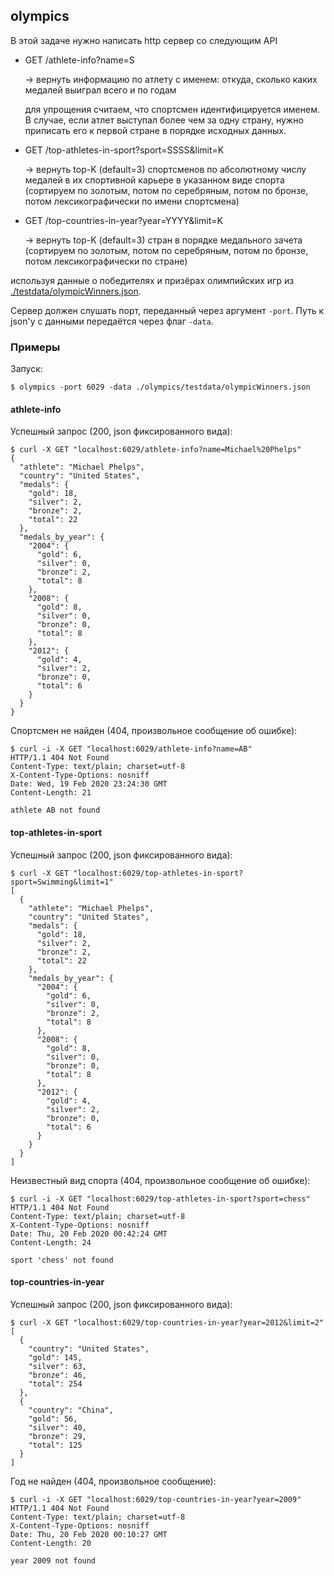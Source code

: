 ## olympics

В этой задаче нужно написать http сервер со следующим API

* GET /athlete-info?name=S

   -> вернуть информацию по атлету с именем: откуда, сколько каких медалей выиграл всего и по годам

   для упрощения считаем, что спортсмен идентифицируется именем. В случае,
   если атлет выступал более чем за одну страну, нужно приписать его
   к первой стране в порядке исходных данных.

* GET /top-athletes-in-sport?sport=SSSS&limit=K

   -> вернуть top-K (default=3) спортсменов по абсолютному числу медалей в их спортивной карьере в указанном виде спорта 
   (сортируем по золотым, потом по серебряным, потом по бронзе, потом лексикографически по имени спортсмена)

* GET /top-countries-in-year?year=YYYY&limit=K

   -> вернуть top-K (default=3) стран в порядке медального зачета (сортируем по золотым, потом по серебряным, потом по бронзе, потом лексикографически по стране)

используя данные о победителях и призёрах олимпийских игр из [./testdata/olympicWinners.json](./testdata/olympicWinners.json).

Сервер должен слушать порт, переданный через аргумент `-port`. Путь к json'у с данными передаётся через флаг `-data`.

### Примеры

Запуск:
```
$ olympics -port 6029 -data ./olympics/testdata/olympicWinners.json
```

#### athlete-info

Успешный запрос (200, json фиксированного вида):
```
$ curl -X GET "localhost:6029/athlete-info?name=Michael%20Phelps"
{
  "athlete": "Michael Phelps",
  "country": "United States",
  "medals": {
    "gold": 18,
    "silver": 2,
    "bronze": 2,
    "total": 22
  },
  "medals_by_year": {
    "2004": {
      "gold": 6,
      "silver": 0,
      "bronze": 2,
      "total": 8
    },
    "2008": {
      "gold": 8,
      "silver": 0,
      "bronze": 0,
      "total": 8
    },
    "2012": {
      "gold": 4,
      "silver": 2,
      "bronze": 0,
      "total": 6
    }
  }
}
```

Спортсмен не найден (404, произвольное сообщение об ошибке):
```
$ curl -i -X GET "localhost:6029/athlete-info?name=AB"
HTTP/1.1 404 Not Found
Content-Type: text/plain; charset=utf-8
X-Content-Type-Options: nosniff
Date: Wed, 19 Feb 2020 23:24:30 GMT
Content-Length: 21

athlete AB not found
```

#### top-athletes-in-sport

Успешный запрос (200, json фиксированного вида):
```
$ curl -X GET "localhost:6029/top-athletes-in-sport?sport=Swimming&limit=1"
[
  {
    "athlete": "Michael Phelps",
    "country": "United States",
    "medals": {
      "gold": 18,
      "silver": 2,
      "bronze": 2,
      "total": 22
    },
    "medals_by_year": {
      "2004": {
        "gold": 6,
        "silver": 0,
        "bronze": 2,
        "total": 8
      },
      "2008": {
        "gold": 8,
        "silver": 0,
        "bronze": 0,
        "total": 8
      },
      "2012": {
        "gold": 4,
        "silver": 2,
        "bronze": 0,
        "total": 6
      }
    }
  }
]
```

Неизвестный вид спорта (404, произвольное сообщение об ошибке):
```
$ curl -i -X GET "localhost:6029/top-athletes-in-sport?sport=chess"            
HTTP/1.1 404 Not Found
Content-Type: text/plain; charset=utf-8
X-Content-Type-Options: nosniff
Date: Thu, 20 Feb 2020 00:42:24 GMT
Content-Length: 24

sport 'chess' not found
```

#### top-countries-in-year

Успешный запрос (200, json фиксированного вида):
```
$ curl -X GET "localhost:6029/top-countries-in-year?year=2012&limit=2"
[
  {
    "country": "United States",
    "gold": 145,
    "silver": 63,
    "bronze": 46,
    "total": 254
  },
  {
    "country": "China",
    "gold": 56,
    "silver": 40,
    "bronze": 29,
    "total": 125
  }
]
```

Год не найден (404, произвольное сообщение):
```
$ curl -i -X GET "localhost:6029/top-countries-in-year?year=2009" 
HTTP/1.1 404 Not Found
Content-Type: text/plain; charset=utf-8
X-Content-Type-Options: nosniff
Date: Thu, 20 Feb 2020 00:10:27 GMT
Content-Length: 20

year 2009 not found
```
